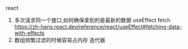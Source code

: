 react

1. 多次请求同一个接口,如何确保拿到的是最新的数据 useEffect fetch   https://zh-hans.react.dev/reference/react/useEffect#fetching-data-with-effects
2. 数组频繁过滤的时候容易占内存 迭代器

